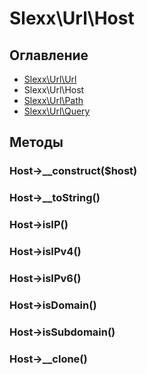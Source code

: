 Slexx\Url\Host
============================================

Оглавление
--------------------------------------------


* [Slexx\Url\Url](https://github.com/slexx1234/url/blob/master/docs/Url.md)
* Slexx\Url\Host
* [Slexx\Url\Path](https://github.com/slexx1234/url/blob/master/docs/Path.md)
* [Slexx\Url\Query](https://github.com/slexx1234/url/blob/master/docs/Query.md)

Методы
--------------------------------------------

### Host->__construct($host)
### Host->__toString()
### Host->isIP()
### Host->isIPv4()
### Host->isIPv6()
### Host->isDomain()
### Host->isSubdomain()
### Host->__clone()
